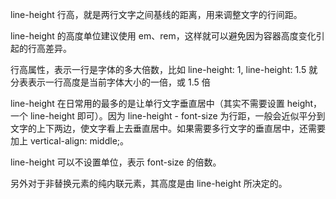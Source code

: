 line-height 行高，就是两行文字之间基线的距离，用来调整文字的行间距。

line-height 的高度单位建议使用 em、rem，这样就可以避免因为容器高度变化引起的行高差异。

行高属性，表示一行是字体的多大倍数，比如 line-height: 1, line-height: 1.5 就分表表示一行高度是当前字体大小的一倍，或 1.5 倍

line-height 在日常用的最多的是让单行文字垂直居中（其实不需要设置 height，一个 line-height 即可）。因为 line-height - font-size 为行距，一般会近似平分到文字的上下两边，使文字看上去垂直居中。如果需要多行文字的垂直居中，还需要加上 vertical-align: middle;。

line-height 可以不设置单位，表示 font-size 的倍数。

另外对于非替换元素的纯内联元素，其高度是由 line-height 所决定的。
